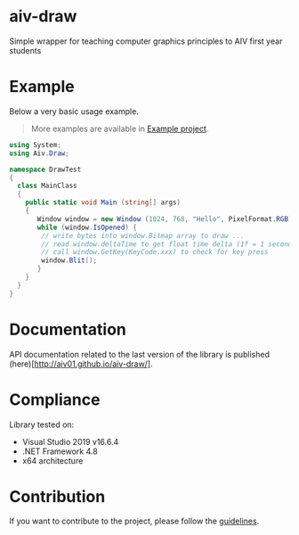 # aiv-draw
Simple wrapper for teaching computer graphics principles to AIV first year students

# Example
Below a very basic usage example.

> More examples are available in [Example project](./Example).

```csharp
using System;
using Aiv.Draw;

namespace DrawTest
{
  class MainClass
  {
    public static void Main (string[] args)
    {
       Window window = new Window (1024, 768, "Hello", PixelFormat.RGB);
       while (window.IsOpened) {
        // write bytes into window.Bitmap array to draw ...
        // read window.deltaTime to get float time delta (1f = 1 second)
        // call window.GetKey(KeyCode.xxx) to check for key press
        window.Blit();
       }
    }
  }
}
```

# Documentation
API documentation related to the last version of the library is published (here)[http://aiv01.github.io/aiv-draw/].

# Compliance
Library tested on:
* Visual Studio 2019 v16.6.4
* .NET Framework 4.8
* x64 architecture

# Contribution
If you want to contribute to the project, please follow the [guidelines](CONTRIBUTING.md).